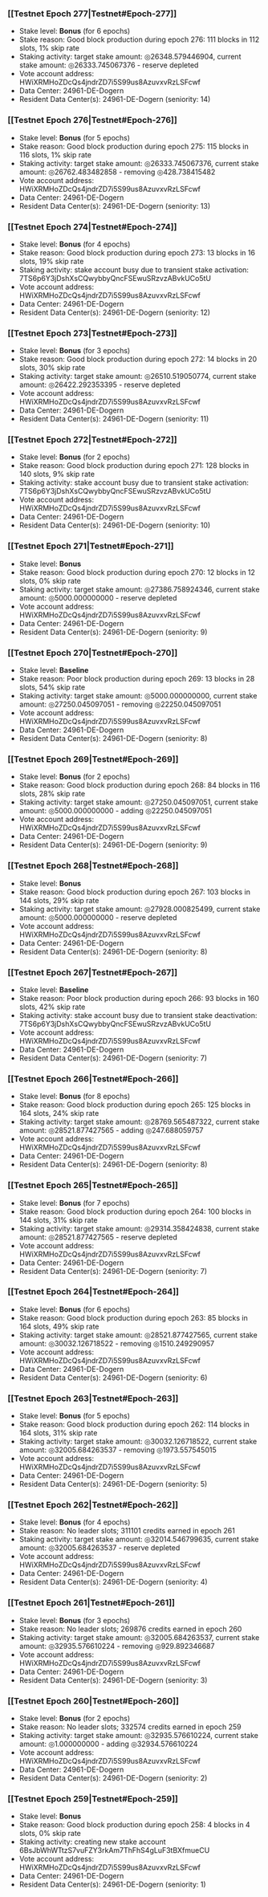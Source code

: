 ### [[Testnet Epoch 277|Testnet#Epoch-277]]
* Stake level: **Bonus** (for 6 epochs)
* Stake reason: Good block production during epoch 276: 111 blocks in 112 slots, 1% skip rate
* Staking activity: target stake amount: ◎26348.579446904, current stake amount: ◎26333.745067376 - reserve depleted
* Vote account address: HWiXRMHoZDcQs4jndrZD7i5S99us8AzuvxvRzLSFcwf
* Data Center: 24961-DE-Dogern
* Resident Data Center(s): 24961-DE-Dogern (seniority: 14)
### [[Testnet Epoch 276|Testnet#Epoch-276]]
* Stake level: **Bonus** (for 5 epochs)
* Stake reason: Good block production during epoch 275: 115 blocks in 116 slots, 1% skip rate
* Staking activity: target stake amount: ◎26333.745067376, current stake amount: ◎26762.483482858 - removing ◎428.738415482
* Vote account address: HWiXRMHoZDcQs4jndrZD7i5S99us8AzuvxvRzLSFcwf
* Data Center: 24961-DE-Dogern
* Resident Data Center(s): 24961-DE-Dogern (seniority: 13)
### [[Testnet Epoch 274|Testnet#Epoch-274]]
* Stake level: **Bonus** (for 4 epochs)
* Stake reason: Good block production during epoch 273: 13 blocks in 16 slots, 19% skip rate
* Staking activity: stake account busy due to transient stake activation: 7TS6p6Y3jDshXsCQwybbyQncFSEwuSRzvzABvkUCo5tU
* Vote account address: HWiXRMHoZDcQs4jndrZD7i5S99us8AzuvxvRzLSFcwf
* Data Center: 24961-DE-Dogern
* Resident Data Center(s): 24961-DE-Dogern (seniority: 12)
### [[Testnet Epoch 273|Testnet#Epoch-273]]
* Stake level: **Bonus** (for 3 epochs)
* Stake reason: Good block production during epoch 272: 14 blocks in 20 slots, 30% skip rate
* Staking activity: target stake amount: ◎26510.519050774, current stake amount: ◎26422.292353395 - reserve depleted
* Vote account address: HWiXRMHoZDcQs4jndrZD7i5S99us8AzuvxvRzLSFcwf
* Data Center: 24961-DE-Dogern
* Resident Data Center(s): 24961-DE-Dogern (seniority: 11)
### [[Testnet Epoch 272|Testnet#Epoch-272]]
* Stake level: **Bonus** (for 2 epochs)
* Stake reason: Good block production during epoch 271: 128 blocks in 140 slots, 9% skip rate
* Staking activity: stake account busy due to transient stake activation: 7TS6p6Y3jDshXsCQwybbyQncFSEwuSRzvzABvkUCo5tU
* Vote account address: HWiXRMHoZDcQs4jndrZD7i5S99us8AzuvxvRzLSFcwf
* Data Center: 24961-DE-Dogern
* Resident Data Center(s): 24961-DE-Dogern (seniority: 10)
### [[Testnet Epoch 271|Testnet#Epoch-271]]
* Stake level: **Bonus**
* Stake reason: Good block production during epoch 270: 12 blocks in 12 slots, 0% skip rate
* Staking activity: target stake amount: ◎27386.758924346, current stake amount: ◎5000.000000000 - reserve depleted
* Vote account address: HWiXRMHoZDcQs4jndrZD7i5S99us8AzuvxvRzLSFcwf
* Data Center: 24961-DE-Dogern
* Resident Data Center(s): 24961-DE-Dogern (seniority: 9)
### [[Testnet Epoch 270|Testnet#Epoch-270]]
* Stake level: **Baseline**
* Stake reason: Poor block production during epoch 269: 13 blocks in 28 slots, 54% skip rate
* Staking activity: target stake amount: ◎5000.000000000, current stake amount: ◎27250.045097051 - removing ◎22250.045097051
* Vote account address: HWiXRMHoZDcQs4jndrZD7i5S99us8AzuvxvRzLSFcwf
* Data Center: 24961-DE-Dogern
* Resident Data Center(s): 24961-DE-Dogern (seniority: 8)
### [[Testnet Epoch 269|Testnet#Epoch-269]]
* Stake level: **Bonus** (for 2 epochs)
* Stake reason: Good block production during epoch 268: 84 blocks in 116 slots, 28% skip rate
* Staking activity: target stake amount: ◎27250.045097051, current stake amount: ◎5000.000000000 - adding ◎22250.045097051
* Vote account address: HWiXRMHoZDcQs4jndrZD7i5S99us8AzuvxvRzLSFcwf
* Data Center: 24961-DE-Dogern
* Resident Data Center(s): 24961-DE-Dogern (seniority: 9)
### [[Testnet Epoch 268|Testnet#Epoch-268]]
* Stake level: **Bonus**
* Stake reason: Good block production during epoch 267: 103 blocks in 144 slots, 29% skip rate
* Staking activity: target stake amount: ◎27928.000825499, current stake amount: ◎5000.000000000 - reserve depleted
* Vote account address: HWiXRMHoZDcQs4jndrZD7i5S99us8AzuvxvRzLSFcwf
* Data Center: 24961-DE-Dogern
* Resident Data Center(s): 24961-DE-Dogern (seniority: 8)
### [[Testnet Epoch 267|Testnet#Epoch-267]]
* Stake level: **Baseline**
* Stake reason: Poor block production during epoch 266: 93 blocks in 160 slots, 42% skip rate
* Staking activity: stake account busy due to transient stake deactivation: 7TS6p6Y3jDshXsCQwybbyQncFSEwuSRzvzABvkUCo5tU
* Vote account address: HWiXRMHoZDcQs4jndrZD7i5S99us8AzuvxvRzLSFcwf
* Data Center: 24961-DE-Dogern
* Resident Data Center(s): 24961-DE-Dogern (seniority: 7)
### [[Testnet Epoch 266|Testnet#Epoch-266]]
* Stake level: **Bonus** (for 8 epochs)
* Stake reason: Good block production during epoch 265: 125 blocks in 164 slots, 24% skip rate
* Staking activity: target stake amount: ◎28769.565487322, current stake amount: ◎28521.877427565 - adding ◎247.688059757
* Vote account address: HWiXRMHoZDcQs4jndrZD7i5S99us8AzuvxvRzLSFcwf
* Data Center: 24961-DE-Dogern
* Resident Data Center(s): 24961-DE-Dogern (seniority: 8)
### [[Testnet Epoch 265|Testnet#Epoch-265]]
* Stake level: **Bonus** (for 7 epochs)
* Stake reason: Good block production during epoch 264: 100 blocks in 144 slots, 31% skip rate
* Staking activity: target stake amount: ◎29314.358424838, current stake amount: ◎28521.877427565 - reserve depleted
* Vote account address: HWiXRMHoZDcQs4jndrZD7i5S99us8AzuvxvRzLSFcwf
* Data Center: 24961-DE-Dogern
* Resident Data Center(s): 24961-DE-Dogern (seniority: 7)
### [[Testnet Epoch 264|Testnet#Epoch-264]]
* Stake level: **Bonus** (for 6 epochs)
* Stake reason: Good block production during epoch 263: 85 blocks in 164 slots, 49% skip rate
* Staking activity: target stake amount: ◎28521.877427565, current stake amount: ◎30032.126718522 - removing ◎1510.249290957
* Vote account address: HWiXRMHoZDcQs4jndrZD7i5S99us8AzuvxvRzLSFcwf
* Data Center: 24961-DE-Dogern
* Resident Data Center(s): 24961-DE-Dogern (seniority: 6)
### [[Testnet Epoch 263|Testnet#Epoch-263]]
* Stake level: **Bonus** (for 5 epochs)
* Stake reason: Good block production during epoch 262: 114 blocks in 164 slots, 31% skip rate
* Staking activity: target stake amount: ◎30032.126718522, current stake amount: ◎32005.684263537 - removing ◎1973.557545015
* Vote account address: HWiXRMHoZDcQs4jndrZD7i5S99us8AzuvxvRzLSFcwf
* Data Center: 24961-DE-Dogern
* Resident Data Center(s): 24961-DE-Dogern (seniority: 5)
### [[Testnet Epoch 262|Testnet#Epoch-262]]
* Stake level: **Bonus** (for 4 epochs)
* Stake reason: No leader slots; 311101 credits earned in epoch 261
* Staking activity: target stake amount: ◎32014.546799635, current stake amount: ◎32005.684263537 - reserve depleted
* Vote account address: HWiXRMHoZDcQs4jndrZD7i5S99us8AzuvxvRzLSFcwf
* Data Center: 24961-DE-Dogern
* Resident Data Center(s): 24961-DE-Dogern (seniority: 4)
### [[Testnet Epoch 261|Testnet#Epoch-261]]
* Stake level: **Bonus** (for 3 epochs)
* Stake reason: No leader slots; 269876 credits earned in epoch 260
* Staking activity: target stake amount: ◎32005.684263537, current stake amount: ◎32935.576610224 - removing ◎929.892346687
* Vote account address: HWiXRMHoZDcQs4jndrZD7i5S99us8AzuvxvRzLSFcwf
* Data Center: 24961-DE-Dogern
* Resident Data Center(s): 24961-DE-Dogern (seniority: 3)
### [[Testnet Epoch 260|Testnet#Epoch-260]]
* Stake level: **Bonus** (for 2 epochs)
* Stake reason: No leader slots; 332574 credits earned in epoch 259
* Staking activity: target stake amount: ◎32935.576610224, current stake amount: ◎1.000000000 - adding ◎32934.576610224
* Vote account address: HWiXRMHoZDcQs4jndrZD7i5S99us8AzuvxvRzLSFcwf
* Data Center: 24961-DE-Dogern
* Resident Data Center(s): 24961-DE-Dogern (seniority: 2)
### [[Testnet Epoch 259|Testnet#Epoch-259]]
* Stake level: **Bonus**
* Stake reason: Good block production during epoch 258: 4 blocks in 4 slots, 0% skip rate
* Staking activity: creating new stake account 6BsJbWhWTtzS7vuFZY3rkAm7ThFhS4gLuF3tBXfmueCU
* Vote account address: HWiXRMHoZDcQs4jndrZD7i5S99us8AzuvxvRzLSFcwf
* Data Center: 24961-DE-Dogern
* Resident Data Center(s): 24961-DE-Dogern (seniority: 1)